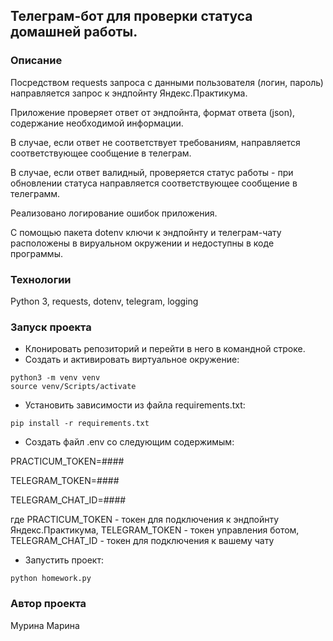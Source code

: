 ## Телеграм-бот для проверки статуса домашней работы.

### Описание
Посредством requests запроса с данными пользователя (логин, пароль) направляется запрос к эндпойнту Яндекс.Практикума.

Приложение проверяет ответ от эндпойнта, формат ответа (json), содержание необходимой информации.

В случае, если ответ не соответствует требованиям, направляется соответствующее сообщение в телеграм.

В случае, если ответ валидный, проверяется статус работы - при обновлении статуса направляется соответствующее сообщение в телеграмм.

Реализовано логирование ошибок приложения.

С помощью пакета dotenv ключи к эндпойнту и телеграм-чату расположены в вируальном окружении и недоступны в коде программы.

### Технологии
Python 3, requests, dotenv, telegram, logging

### Запуск проекта
 - Клонировать репозиторий и перейти в него в командной строке.
 - Создать и активировать виртуальное окружение:
```
python3 -m venv venv
source venv/Scripts/activate
```
- Установить зависимости из файла requirements.txt:
```
pip install -r requirements.txt
```
 - Создать файл .env со следующим содержимым:

PRACTICUM_TOKEN=####

TELEGRAM_TOKEN=####

TELEGRAM_CHAT_ID=####

где PRACTICUM_TOKEN - токен для подключения к эндпойнту Яндекс.Практикума, TELEGRAM_TOKEN - токен управления ботом, TELEGRAM_CHAT_ID - токен для подключения к вашему чату

- Запустить проект:
```
python homework.py
```

### Автор проекта
Мурина Марина
